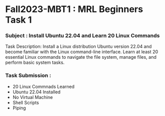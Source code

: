 # Fall2023-MBT1 : MRL Beginners Task 1
### Subject : Install Ubuntu 22.04 and Learn 20 Linux Commands
Task Description: Install a Linux distribution Ubuntu version 22.04 and become familiar with the Linux command-line interface. Learn at least 20 essential Linux commands to navigate the file system, manage files, and perform basic system tasks.
### Task Submission :
* 20 Linux Commnads Learned
* Ubuntu 22.04 Installed
* No Virtual Machine
* Shell Scripts
* Piping
